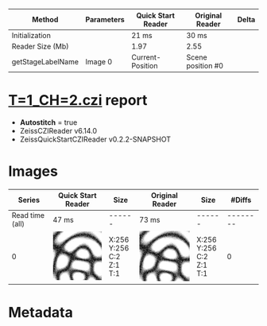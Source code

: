 |  Method            | Parameters       | Quick Start Reader | Original Reader | Delta  |
| -------------------|------------------|--------------------|-----------------|------- |
| Initialization     |                  |21 ms|30 ms|        |
| Reader Size (Mb)     |                  |1.97|2.55|        |
| getStageLabelName| Image 0 | Current-Position| Scene position #0| |
# [T=1_CH=2.czi](https://zenodo.org/record/7015307/files/T%3D1_CH%3D2.czi) report
 - **Autostitch** = true
 - ZeissCZIReader v6.14.0
 - ZeissQuickStartCZIReader v0.2.2-SNAPSHOT

# Images 

| Series            | Quick Start Reader | Size | Original Reader | Size | #Diffs |
|-------------------|--------------------|------|-----------------|------|--------|
| Read time (all)   |47 ms|------|73 ms|------|--------|
|0|![T=1_CH=2.quick_true.flat_true.stitch_true.series_0.jpg](T=1_CH=2/T=1_CH=2.quick_true.flat_true.stitch_true.series_0.jpg)|X:256<br>Y:256<br>C:2<br>Z:1<br>T:1|![T=1_CH=2.quick_false.flat_true.stitch_true.series_0.jpg](T=1_CH=2/T=1_CH=2.quick_false.flat_true.stitch_true.series_0.jpg)|X:256<br>Y:256<br>C:2<br>Z:1<br>T:1|0|

# Metadata

